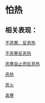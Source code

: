 # 怕热## 相关表现：[不恶寒、反恶热](https://zuoye.gmzyh.com/search?key=不恶寒、反恶热)[不恶寒反恶热](https://zuoye.gmzyh.com/search?key=不恶寒反恶热)[恶寒自止而反恶热](https://zuoye.gmzyh.com/search?key=恶寒自止而反恶热)[恶热](https://zuoye.gmzyh.com/search?key=恶热)[恶火](https://zuoye.gmzyh.com/search?key=恶火)[喜寒](https://zuoye.gmzyh.com/search?key=喜寒)